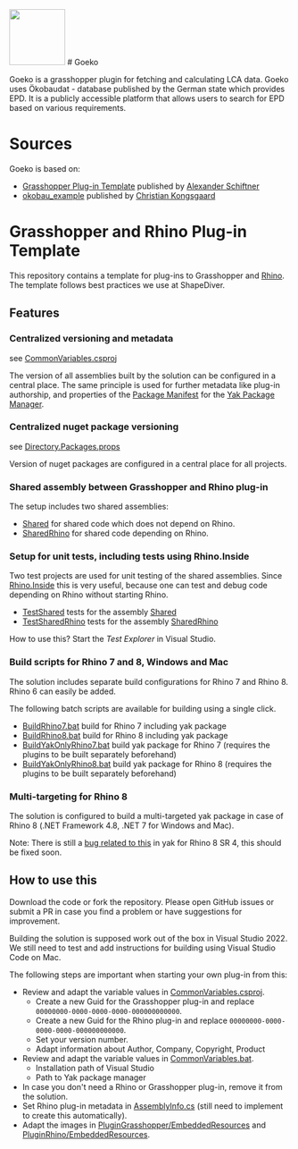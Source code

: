 <img src="[https://your-image-url.type](https://github.com/Curiosit/goeko.gha/assets/17218693/d35a4d18-f83d-4fc8-9d3c-adcbd42cabac)" width="100" height="100">
# Goeko

Goeko is a grasshopper plugin for fetching and calculating LCA data. Goeko uses Ökobaudat - database published by the German state which provides EPD. It is a publicly accessible platform that allows users to search for EPD based on various requirements.

# Sources

Goeko is based on:
- [Grasshopper Plug-in Template](https://github.com/shapediver/GrasshopperPluginTemplate) published by [Alexander Schiftner](https://github.com/snabela)
- [okobau_example](https://github.com/ocni-dtu/okobau_example/) published by [Christian Kongsgaard](https://github.com/ocni-dtu)

# Grasshopper and Rhino Plug-in Template
This repository contains a template for plug-ins to Grasshopper and [Rhino](https://www.rhino3d.com/). 
The template follows best practices we use at ShapeDiver. 

## Features

### Centralized versioning and metadata 

see [CommonVariables.csproj](CommonVariables.csproj)

The version of all assemblies built by the solution can be configured in a central place. 
The same principle is used for further metadata like plug-in authorship, and properties
of the [Package Manifest](https://developer.rhino3d.com/guides/yak/the-package-manifest/)
for the [Yak Package Manager](https://developer.rhino3d.com/guides/yak/). 


### Centralized nuget package versioning
see [Directory.Packages.props](Directory.Packages.props)

Version of nuget packages are configured in a central place for all projects. 

### Shared assembly between Grasshopper and Rhino plug-in

The setup includes two shared assemblies: 

  * [Shared](Shared) for shared code which does not depend on Rhino.
  * [SharedRhino](SharedRhino) for shared code depending on Rhino. 

### Setup for unit tests, including tests using Rhino.Inside
  
Two test projects are used for unit testing of the shared assemblies. Since [Rhino.Inside](https://github.com/mcneel/rhino.inside) this is very useful, 
because one can test and debug code depending on Rhino without starting Rhino. 

  * [TestShared](TestShared) tests for the assembly [Shared](Shared)  
  * [TestSharedRhino](TestSharedRhino) tests for the assembly [SharedRhino](SharedRhino)
  
How to use this? Start the _Test Explorer_ in Visual Studio. 
  
### Build scripts for Rhino 7 and 8, Windows and Mac

The solution includes separate build configurations for Rhino 7 and Rhino 8. Rhino 6 can easily be added.

The following batch scripts are available for building using a single click.

  * [BuildRhino7.bat](BuildRhino7.bat) build for Rhino 7 including yak package
  * [BuildRhino8.bat](BuildRhino8.bat) build for Rhino 8 including yak package
  * [BuildYakOnlyRhino7.bat](BuildYakOnlyRhino7.bat) build yak package for Rhino 7 (requires the plugins to be built separately beforehand)
  * [BuildYakOnlyRhino8.bat](BuildYakOnlyRhino8.bat) build yak package for Rhino 8 (requires the plugins to be built separately beforehand)

### Multi-targeting for Rhino 8

The solution is configured to build a multi-targeted yak package in case of Rhino 8 (.NET Framework 4.8, .NET 7 for Windows and Mac). 

Note: There is still a [bug related to this](https://discourse.mcneel.com/t/net-multi-targeting-for-yak-packages/166183/10?u=snabela) in yak for Rhino 8 SR 4, this should be fixed soon. 


## How to use this

Download the code or fork the repository. 
Please open GitHub issues or submit a PR in case you find a problem or have suggestions for improvement. 

Building the solution is supposed work out of the box in Visual Studio 2022. 
We still need to test and add instructions for building using Visual Studio Code on Mac. 

The following steps are important when starting your own plug-in from this: 

  * Review and adapt the variable values in [CommonVariables.csproj](CommonVariables.csproj).
    * Create a new Guid for the Grasshopper plug-in and replace `00000000-0000-0000-0000-000000000000`.
    * Create a new Guid for the Rhino plug-in and replace `00000000-0000-0000-0000-000000000000`.
    * Set your version number.
    * Adapt information about Author, Company, Copyright, Product
  * Review and adapt the variable values in [CommonVariables.bat](CommonVariables.bat).
    * Installation path of Visual Studio
    * Path to Yak package manager
  * In case you don't need a Rhino or Grasshopper plug-in, remove it from the solution.
  * Set Rhino plug-in metadata in [AssemblyInfo.cs](PluginRhino/Properties/AssemblyInfo.cs) (still need to implement to create this automatically).
  * Adapt the images in [PluginGrasshopper/EmbeddedResources](PluginGrasshopper/EmbeddedResources) and [PluginRhino/EmbeddedResources](PluginRhino/EmbeddedResources).


